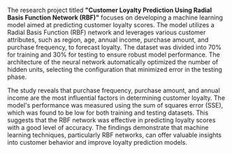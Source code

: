 The research project titled **"Customer Loyalty Prediction Using Radial Basis Function Network (RBF)"** focuses on developing a machine learning model aimed at predicting customer loyalty scores. The model utilizes a Radial Basis Function (RBF) network and leverages various customer attributes, such as region, age, annual income, purchase amount, and purchase frequency, to forecast loyalty. The dataset was divided into 70% for training and 30% for testing to ensure robust model performance. The architecture of the neural network automatically optimized the number of hidden units, selecting the configuration that minimized error in the testing phase.

The study reveals that purchase frequency, purchase amount, and annual income are the most influential factors in determining customer loyalty. The model's performance was measured using the sum of squares error (SSE), which was found to be low for both training and testing datasets. This suggests that the RBF network was effective in predicting loyalty scores with a good level of accuracy. The findings demonstrate that machine learning techniques, particularly RBF networks, can offer valuable insights into customer behavior and improve loyalty prediction models.

